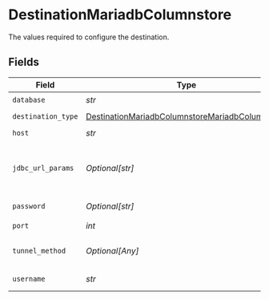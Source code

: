 # DestinationMariadbColumnstore

The values required to configure the destination.


## Fields

| Field                                                                                                                                                                                            | Type                                                                                                                                                                                             | Required                                                                                                                                                                                         | Description                                                                                                                                                                                      | Example                                                                                                                                                                                          |
| ------------------------------------------------------------------------------------------------------------------------------------------------------------------------------------------------ | ------------------------------------------------------------------------------------------------------------------------------------------------------------------------------------------------ | ------------------------------------------------------------------------------------------------------------------------------------------------------------------------------------------------ | ------------------------------------------------------------------------------------------------------------------------------------------------------------------------------------------------ | ------------------------------------------------------------------------------------------------------------------------------------------------------------------------------------------------ |
| `database`                                                                                                                                                                                       | *str*                                                                                                                                                                                            | :heavy_check_mark:                                                                                                                                                                               | Name of the database.                                                                                                                                                                            |                                                                                                                                                                                                  |
| `destination_type`                                                                                                                                                                               | [DestinationMariadbColumnstoreMariadbColumnstore](../../models/shared/destinationmariadbcolumnstoremariadbcolumnstore.md)                                                                        | :heavy_check_mark:                                                                                                                                                                               | N/A                                                                                                                                                                                              |                                                                                                                                                                                                  |
| `host`                                                                                                                                                                                           | *str*                                                                                                                                                                                            | :heavy_check_mark:                                                                                                                                                                               | The Hostname of the database.                                                                                                                                                                    |                                                                                                                                                                                                  |
| `jdbc_url_params`                                                                                                                                                                                | *Optional[str]*                                                                                                                                                                                  | :heavy_minus_sign:                                                                                                                                                                               | Additional properties to pass to the JDBC URL string when connecting to the database formatted as 'key=value' pairs separated by the symbol '&'. (example: key1=value1&key2=value2&key3=value3). |                                                                                                                                                                                                  |
| `password`                                                                                                                                                                                       | *Optional[str]*                                                                                                                                                                                  | :heavy_minus_sign:                                                                                                                                                                               | The Password associated with the username.                                                                                                                                                       |                                                                                                                                                                                                  |
| `port`                                                                                                                                                                                           | *int*                                                                                                                                                                                            | :heavy_check_mark:                                                                                                                                                                               | The Port of the database.                                                                                                                                                                        | 3306                                                                                                                                                                                             |
| `tunnel_method`                                                                                                                                                                                  | *Optional[Any]*                                                                                                                                                                                  | :heavy_minus_sign:                                                                                                                                                                               | Whether to initiate an SSH tunnel before connecting to the database, and if so, which kind of authentication to use.                                                                             |                                                                                                                                                                                                  |
| `username`                                                                                                                                                                                       | *str*                                                                                                                                                                                            | :heavy_check_mark:                                                                                                                                                                               | The Username which is used to access the database.                                                                                                                                               |                                                                                                                                                                                                  |